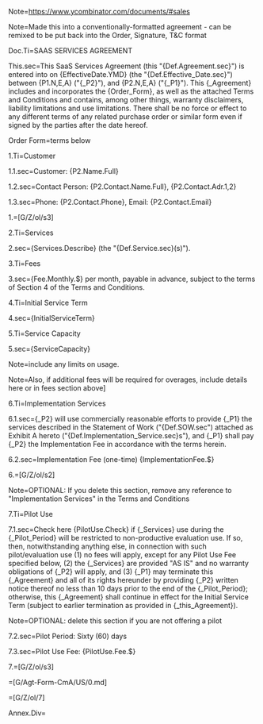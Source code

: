 Note=https://www.ycombinator.com/documents/#sales

Note=Made this into a conventionally-formatted agreement - can be remixed to be put back into the Order, Signature, T&C format

Doc.Ti=SAAS SERVICES AGREEMENT


This.sec=This SaaS Services Agreement (this "{Def.Agreement.sec}") is entered into on {EffectiveDate.YMD} (the "{Def.Effective_Date.sec}") between {P1.N,E,A} ("{_P2}"), and {P2.N,E,A} ("{_P1}").  This {_Agreement} includes and incorporates the {Order_Form}, as well as the attached Terms and Conditions and contains, among other things, warranty disclaimers, liability limitations and use limitations.  There shall be no force or effect to any different terms of any related purchase order or similar form even if signed by the parties after the date hereof.

Order Form=terms below

1.Ti=Customer

1.1.sec=Customer: {P2.Name.Full}

1.2.sec=Contact Person: {P2.Contact.Name.Full}, {P2.Contact.Adr.1,2}

1.3.sec=Phone: {P2.Contact.Phone}, Email:  {P2.Contact.Email}

1.=[G/Z/ol/s3]

2.Ti=Services

2.sec={Services.Describe} (the "{Def.Service.sec}(s)").

3.Ti=Fees

3.sec={Fee.Monthly.$} per month, payable in advance, subject to the terms of Section 4 of the Terms and Conditions.

4.Ti=Initial Service Term

4.sec={InitialServiceTerm}

5.Ti=Service Capacity

5.sec={ServiceCapacity}

Note=include any limits on usage.

Note=Also, if additional fees will be required for overages, include details here or in fees section above]

6.Ti=Implementation Services

6.1.sec={_P2} will use commercially reasonable efforts to provide {_P1} the services described in the Statement of Work ("{Def.SOW.sec") attached as Exhibit A hereto ("{Def.Implementation_Service.sec}s"), and {_P1} shall pay {_P2} the Implementation Fee in accordance with the terms herein.

6.2.sec=Implementation Fee (one-time) {ImplementationFee.$}

6.=[G/Z/ol/s2]

Note=OPTIONAL: If you delete this section, remove any reference to "Implementation Services" in the Terms and Conditions

7.Ti=Pilot Use

7.1.sec=Check here {PilotUse.Check} if {_Services} use during the {_Pilot_Period} will be restricted to non-productive evaluation use.  If so, then, notwithstanding anything else, in connection with such pilot/evaluation use (1) no fees will apply, except for any Pilot Use Fee specified below, (2) the {_Services} are provided "AS IS" and no warranty obligations of {_P2} will apply, and (3) {_P1} may terminate this {_Agreement} and all of its rights hereunder by providing {_P2} written notice thereof no less than 10 days prior to the end of the {_Pilot_Period}; otherwise, this {_Agreement} shall continue in effect for the Initial Service Term (subject to earlier termination as provided in {_this_Agreement}).  

Note=OPTIONAL:  delete this section if you are not offering a pilot

7.2.sec=Pilot Period:  Sixty (60) days

7.3.sec=Pilot Use Fee: {PilotUse.Fee.$}

7.=[G/Z/ol/s3]

=[G/Agt-Form-CmA/US/0.md]

=[G/Z/ol/7]

Annex.Div=</i>
